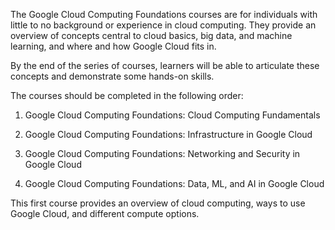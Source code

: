 The Google Cloud Computing Foundations courses are for individuals with little to no background or experience in cloud computing. They provide an overview of concepts central to cloud basics, big data, and machine learning, and where and how Google Cloud fits in.

By the end of the series of courses, learners will be able to articulate these concepts and demonstrate some hands-on skills.

The courses should be completed in the following order:

1. Google Cloud Computing Foundations: Cloud Computing Fundamentals

2. Google Cloud Computing Foundations: Infrastructure in Google Cloud

3. Google Cloud Computing Foundations: Networking and Security in Google Cloud

4. Google Cloud Computing Foundations: Data, ML, and AI in Google Cloud

This first course provides an overview of cloud computing, ways to use Google Cloud, and different compute options.